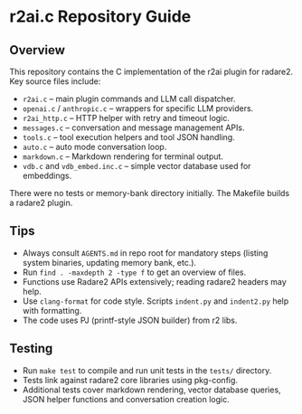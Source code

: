 # r2ai.c Repository Guide

## Overview
This repository contains the C implementation of the r2ai plugin for radare2. Key source files include:
- `r2ai.c` – main plugin commands and LLM call dispatcher.
- `openai.c` / `anthropic.c` – wrappers for specific LLM providers.
- `r2ai_http.c` – HTTP helper with retry and timeout logic.
- `messages.c` – conversation and message management APIs.
- `tools.c` – tool execution helpers and tool JSON handling.
- `auto.c` – auto mode conversation loop.
- `markdown.c` – Markdown rendering for terminal output.
- `vdb.c` and `vdb_embed.inc.c` – simple vector database used for embeddings.

There were no tests or memory-bank directory initially. The Makefile builds a radare2 plugin.

## Tips
- Always consult `AGENTS.md` in repo root for mandatory steps (listing system binaries, updating memory bank, etc.).
- Run `find . -maxdepth 2 -type f` to get an overview of files.
- Functions use Radare2 APIs extensively; reading radare2 headers may help.
- Use `clang-format` for code style. Scripts `indent.py` and `indent2.py` help with formatting.
- The code uses PJ (printf-style JSON builder) from r2 libs.

## Testing
- Run `make test` to compile and run unit tests in the `tests/` directory.
- Tests link against radare2 core libraries using pkg-config.
- Additional tests cover markdown rendering, vector database queries, JSON helper
  functions and conversation creation logic.
